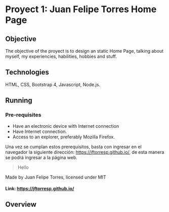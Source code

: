 # Proyect 1: Juan Felipe Torres Home Page
## Objective <br>
The objective of the proyect is to design an static Home Page, talking about myself, my experiencies, habilities, hobbies and stuff. <br>
## Technologies <br>
HTML, CSS, Bootstrap 4, Javascript, Node.js.
## Running

### Pre-requisites 
  * Have an electronic device with Internet connection
  * Have Internet connection.
  * Access to an explorer, preferably Mozilla Firefox.
  
 Una vez se cumplan estos prerequisitos, basta con ingresar en el navegador la siguiente dirección:      https://jftorresp.github.io/, de esta manera se podrá ingresar a la página web.
 
 > Hello
  
 Made by Juan Felipe Torres, licensed under MIT
 #### Link: https://jftorresp.github.io/

## Overview


